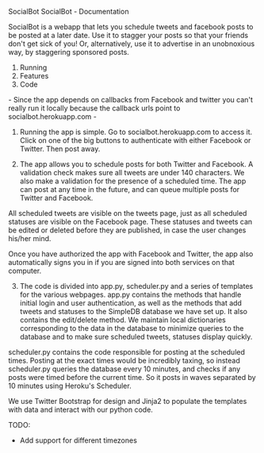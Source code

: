 SocialBot
SocialBot - Documentation

SocialBot is a webapp that lets you schedule tweets and facebook posts to be posted
at a later date. Use it to stagger your posts so that your friends don't get
sick of you! Or, alternatively, use it to advertise in an unobnoxious way, by
staggering sponsored posts. 

1) Running
2) Features
3) Code

*-*
Since the app depends on callbacks from Facebook and twitter you can't really run it locally because the callback urls point to socialbot.herokuapp.com
*-*

1) Running the app is simple. Go to socialbot.herokuapp.com to access it. Click on
one of the big buttons to authenticate with either Facebook or Twitter. Then post away.

2) The app allows you to schedule posts for both Twitter and Facebook. A validation
check makes sure all tweets are under 140 characters.  We also make a validation for the 
presence of a scheduled time. The app can post at any time in
the future, and can queue multiple posts for Twitter and Facebook.

All scheduled tweets are visible on the tweets page, just as all scheduled statuses
are visible on the Facebook page. These statuses and tweets can be edited or deleted
before they are published, in case the user changes his/her mind.

Once you have authorized the app with Facebook and Twitter, the app also automatically
signs you in if you are signed into both services on that computer.

3) The code is divided into app.py, scheduler.py and a series of templates for the
various webpages. app.py contains the methods that handle initial login and user
authentication, as well as the methods that add tweets and statuses to the SimpleDB
database we have set up. It also contains the edit/delete method. We maintain local dictionaries
corresponding to the data in the database to minimize queries to the database and to
make sure scheduled tweets, statuses display quickly.

scheduler.py contains the code responsible for posting at the scheduled times. Posting
at the exact times would be incredibly taxing, so instead scheduler.py queries the
database every 10 minutes, and checks if any posts were timed before the current time.
So it posts in waves separated by 10 minutes using Heroku's Scheduler.

We use Twitter Bootstrap for design and Jinja2 to populate the templates with data
and interact with our python code.

TODO:
- Add support for different timezones
